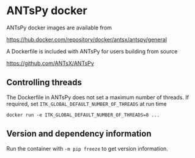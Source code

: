# ANTsPy docker

ANTsPy docker images are available from

https://hub.docker.com/repository/docker/antsx/antspy/general

A Dockerfile is included with ANTsPy for users building from source

https://github.com/ANTsX/ANTsPy


## Controlling threads

The Dockerfile in ANTsPy does not set a maximum number of threads. If required, set
`ITK_GLOBAL_DEFAULT_NUMBER_OF_THREADS` at run time

```
docker run -e ITK_GLOBAL_DEFAULT_NUMBER_OF_THREADS=8 ...
```


## Version and dependency information

Run the container with `-m pip freeze` to get version information.
